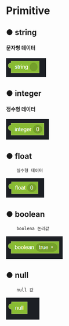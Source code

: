 # Primitive

## ● **string**

####         문자형 데이터

![](../.gitbook/assets/image%20%2868%29.png)

## ● **integer**

####         정수형 데이터

![](../.gitbook/assets/image%20%28107%29.png)

## ● **float**

        실수형 데이터

![](../.gitbook/assets/image%20%2850%29.png)

## ● **boolean**

        boolena 논리값

![](../.gitbook/assets/image%20%2885%29.png)

## ● null

        null 값

![](../.gitbook/assets/image%20%2879%29.png)

